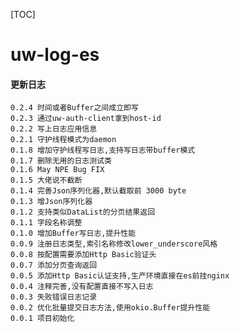 [TOC]

# uw-log-es

#### 更新日志
    0.2.4 时间或者Buffer之间成立即写
    0.2.3 通过uw-auth-client拿到host-id
    0.2.2 写上日志应用信息
    0.2.1 守护线程模式为daemon
    0.1.8 增加守护线程写日志,支持写日志带buffer模式
    0.1.7 删除无用的日志测试类
    0.1.6 May NPE Bug FIX
    0.1.5 大佬说不截断
    0.1.4 完善Json序列化器,默认截取前 3000 byte
    0.1.3 增Json序列化器
    0.1.2 支持类似DataList的分页结果返回
    0.1.1 字段名称调整
    0.1.0 增加Buffer写日志,提升性能
    0.0.9 注册日志类型,索引名称修改lower_underscore风格
    0.0.8 按配置需要添加Http Basic验证头
    0.0.7 添加分页查询返回
    0.0.5 添加Http Basic认证支持,生产环境直接在es前挂nginx
    0.0.4 注释完善,没有配置直接不写入日志
    0.0.3 失败错误日志记录
    0.0.2 优化批量提交日志方法,使用okio.Buffer提升性能
    0.0.1 项目初始化